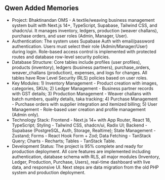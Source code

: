 ## Qwen Added Memories
- Project: Bhaktinandan OMS - A textile/weaving business management system built with Next.js 14+, TypeScript, Supabase, Tailwind CSS, and shadcn/ui. It manages inventory, ledgers, production (weaver challans), purchase orders, and user roles (Admin, Manager, User).
- Authentication: The system uses Supabase Auth with email/password authentication. Users must select their role (Admin/Manager/User) during login. Role-based access control is implemented with protected routes and database row-level security policies.
- Database Structure: Core tables include profiles (user profiles), products (inventory), ledgers (business partners), purchase_orders, weaver_challans (production), expenses, and logs for changes. All tables have Row Level Security (RLS) policies based on user roles.
- Key Modules: 1) Inventory Management - Product creation with images, categories, SKUs; 2) Ledger Management - Business partner records with GST details; 3) Production Management - Weaver challans with batch numbers, quality details, taka tracking; 4) Purchase Management - Purchase orders with supplier integration and itemized billing; 5) User Management - Role-based user creation and profile management (Admin only).
- Technology Stack: Frontend - Next.js 14+ with App Router, React 18, TypeScript; Styling - Tailwind CSS, shadcn/ui, Radix UI; Backend - Supabase (PostgreSQL, Auth, Storage, Realtime); State Management - Zustand; Forms - React Hook Form + Zod; Data Fetching - TanStack Query; Charts - Recharts; Tables - TanStack Table.
- Development Status: The project is 95% complete and ready for production deployment. All core features are implemented including authentication, database schema with RLS, all major modules (Inventory, Ledger, Production, Purchase, Users), real-time dashboard with live data, and responsive UI. Next steps are data migration from the old PHP system and production deployment.
